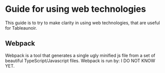 # Guide for using web technologies

This guide is to try to make clarity in using web technologies, that are useful for Tableaunoir.

## Webpack

Webpack is a tool that generates a single ugly minified js file from a set of beautiful TypeScript/Javascript files. Webpack is run by: I DO NOT KNOW YET.
